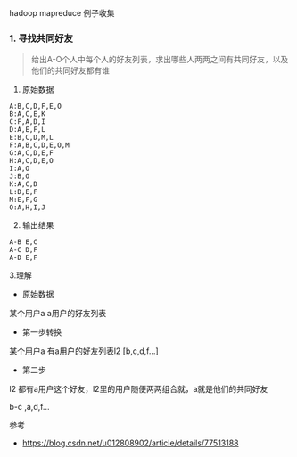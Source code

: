 hadoop mapreduce 例子收集

### 1. 寻找共同好友
>给出A-O个人中每个人的好友列表，求出哪些人两两之间有共同好友，以及他们的共同好友都有谁

1. 原始数据
```
A:B,C,D,F,E,O
B:A,C,E,K
C:F,A,D,I
D:A,E,F,L
E:B,C,D,M,L
F:A,B,C,D,E,O,M
G:A,C,D,E,F
H:A,C,D,E,O
I:A,O
J:B,O
K:A,C,D
L:D,E,F
M:E,F,G
O:A,H,I,J
```
2. 输出结果
```$xslt
A-B	E,C
A-C	D,F
A-D	E,F
```

3.理解
- 原始数据

某个用户a   a用户的好友列表

- 第一步转换

某个用户a   有a用户的好友列表l2 [b,c,d,f...]

- 第二步

l2 都有a用户这个好友，l2里的用户随便两两组合就，a就是他们的共同好友
 
b-c ,a,d,f...  


参考
- https://blog.csdn.net/u012808902/article/details/77513188